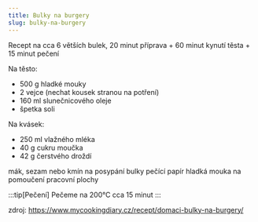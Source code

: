 ```yaml
---
title: Bulky na burgery
slug: bulky-na-burgery
---
```


Recept na cca 6 větších bulek, 20 minut příprava + 60 minut kynutí těsta + 15 minut pečení

Na těsto:

- 500 g hladké mouky
- 2 vejce (nechat kousek stranou na potření)
- 160 ml slunečnicového oleje
- špetka soli

Na kvásek:

- 250 ml vlažného mléka
- 40 g cukru moučka
- 42 g čerstvého droždí

mák, sezam nebo kmín na posypání bulky pečící papír hladká mouka na pomoučení pracovní plochy

:::tip[Pečení]
Pečeme na 200°C cca 15 minut
:::

zdroj: https://www.mycookingdiary.cz/recept/domaci-bulky-na-burgery/
